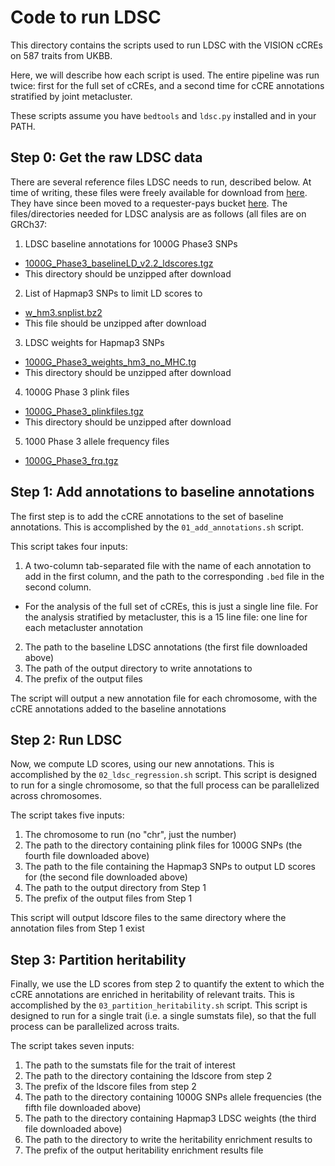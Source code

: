 # Code to run LDSC

This directory contains the scripts used to run LDSC with the VISION cCREs on 587 traits from UKBB.

Here, we will describe how each script is used. The entire pipeline was run twice: first for the full set of cCREs, and a second time for cCRE annotations stratified by joint metacluster.

These scripts assume you have `bedtools` and `ldsc.py` installed and in your PATH.

## Step 0: Get the raw LDSC data

There are several reference files LDSC needs to run, described below. At time of writing, these files were freely available for download from [here](https://alkesgroup.broadinstitute.org/LDSCORE/). They have since been moved to a requester-pays bucket [here](https://console.cloud.google.com/storage/browser/broad-alkesgroup-public-requester-pays/LDSCORE). The files/directories needed for LDSC analysis are as follows (all files are on GRCh37:
1. LDSC baseline annotations for 1000G Phase3 SNPs
  - [1000G_Phase3_baselineLD_v2.2_ldscores.tgz](https://console.cloud.google.com/storage/browser/_details/broad-alkesgroup-public-requester-pays/LDSCORE/1000G_Phase3_baselineLD_v2.2_ldscores.tgz)
  - This directory should be unzipped after download
2. List of Hapmap3 SNPs to limit LD scores to
  - [w_hm3.snplist.bz2](https://console.cloud.google.com/storage/browser/_details/broad-alkesgroup-public-requester-pays/LDSCORE/w_hm3.snplist.bz2)
  - This file should be unzipped after download
3. LDSC weights for Hapmap3 SNPs
  - [1000G_Phase3_weights_hm3_no_MHC.tg](https://console.cloud.google.com/storage/browser/_details/broad-alkesgroup-public-requester-pays/LDSCORE/1000G_Phase3_weights_hm3_no_MHC.tgz)
  - This directory should be unzipped after download
4. 1000G Phase 3 plink files
  - [1000G_Phase3_plinkfiles.tgz](https://console.cloud.google.com/storage/browser/_details/broad-alkesgroup-public-requester-pays/LDSCORE/1000G_Phase3_plinkfiles.tgz)
  - This directory should be unzipped after download
5. 1000 Phase 3 allele frequency files
  - [1000G_Phase3_frq.tgz](https://console.cloud.google.com/storage/browser/_details/broad-alkesgroup-public-requester-pays/LDSCORE/1000G_Phase3_frq.tgz)

## Step 1: Add annotations to baseline annotations

The first step is to add the cCRE annotations to the set of baseline annotations. This is accomplished by the `01_add_annotations.sh` script.

This script takes four inputs:
1. A two-column tab-separated file with the name of each annotation to add in the first column, and the path to the corresponding `.bed` file in the second column.
  - For the analysis of the full set of cCREs, this is just a single line file. For the analysis stratified by metacluster, this is a 15 line file: one line for each metacluster annotation
2. The path to the baseline LDSC annotations (the first file downloaded above)
3. The path of the output directory to write annotations to
4. The prefix of the output files

The script will output a new annotation file for each chromosome, with the cCRE annotations added to the baseline annotations

## Step 2: Run LDSC

Now, we compute LD scores, using our new annotations. This is accomplished by the `02_ldsc_regression.sh` script. This script is designed to run for a single chromosome, so that the full process can be parallelized across chromosomes.

The script takes five inputs:
1. The chromosome to run (no "chr", just the number)
2. The path to the directory containing plink files for 1000G SNPs (the fourth file downloaded above)
3. The path to the file containing the Hapmap3 SNPs to output LD scores for (the second file downloaded above)
4. The path to the output directory from Step 1
5. The prefix of the output files from Step 1

This script will output ldscore files to the same directory where the annotation files from Step 1 exist

## Step 3: Partition heritability

Finally, we use the LD scores from step 2 to quantify the extent to which the cCRE annotations are enriched in heritability of relevant traits. This is accomplished by the `03_partition_heritability.sh` script. This script is designed to run for a single trait (i.e. a single sumstats file), so that the full process can be parallelized across traits.

The script takes seven inputs:
1. The path to the sumstats file for the trait of interest
2. The path to the directory containing the ldscore from step 2
3. The prefix of the ldscore files from step 2
4. The path to the directory containing 1000G SNPs allele frequencies (the fifth file downloaded above)
5. The path to the directory containing Hapmap3 LDSC weights (the third file downloaded above)
6. The path to the directory to write the heritability enrichment results to
7. The prefix of the output heritability enrichment results file

